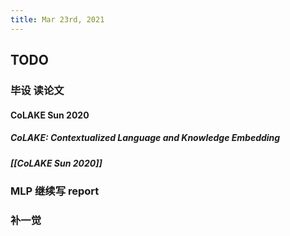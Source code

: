 ```yaml
---
title: Mar 23rd, 2021
---
```


## TODO
### 毕设 读论文
#### CoLAKE Sun 2020
##### CoLAKE: Contextualized Language and Knowledge Embedding
##### [[CoLAKE Sun 2020]]
### MLP 继续写 report
### 补一觉

